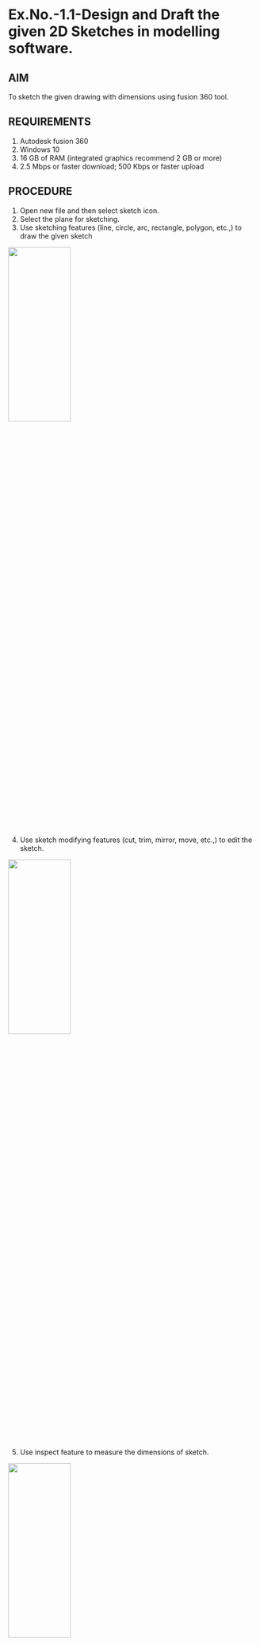 # Ex.No.-1.1-Design and Draft the given 2D Sketches in modelling software.

## AIM
To sketch the given drawing with dimensions using fusion 360 tool.

## REQUIREMENTS
  1. Autodesk fusion 360
  2. Windows 10
  3. 16 GB of RAM (integrated graphics recommend 2 GB or more)
  4. 2.5 Mbps or faster download; 500 Kbps or faster upload 
  
## PROCEDURE
1.	Open new file and then select sketch icon.
2.	Select the plane for sketching. 
3.	Use sketching features (line, circle, arc, rectangle, polygon, etc.,) to draw the given sketch

<img height=30% width=50% src="https://user-images.githubusercontent.com/113594316/198206497-ca83d495-119b-45cd-b43d-8ca3ea7e9544.png">

4.	Use sketch modifying features (cut, trim, mirror, move, etc.,) to edit the sketch.

<img height=30% width=50% src="https://user-images.githubusercontent.com/113594316/198206562-68463016-3f32-4a87-aa5b-7a17dd023b31.png">

5.	Use inspect feature to measure the dimensions of sketch.

<img height=30% width=50% src="https://user-images.githubusercontent.com/113594316/198206621-6348e8a3-4bbd-4a1f-96d3-db16fbf933d9.png">

6.	After finishing the sketch use finish sketch option to finalize the sketch.

![image](https://user-images.githubusercontent.com/113594316/198206639-31c4bdb5-b13e-4106-bcf5-125c294aa03e.png)

7.	After finishing the sketch switch to drawing mode to plot the sketch in ISO standard.

![image](https://user-images.githubusercontent.com/113594316/198206697-2e3ead2b-7d1e-436e-bc36-aa2e73c1e78e.png)

![image](https://user-images.githubusercontent.com/113594316/198206721-8ad45462-2675-4be2-964f-621c8fc4490e.png)

## SKETCHS

<img height=40% width=50% src="https://user-images.githubusercontent.com/113594316/198208087-87ed794e-5f1c-4583-82e0-f29699dfc305.png">

## OUTPUT

<img height=60% width=70% src="https://user-images.githubusercontent.com/119559976/226528932-f95bcafe-fffd-44bb-9d15-ee37752b5fc1.jpg">

## RESULT
Thus the given sketch is drawn and drafted using fusion 360 tool.
